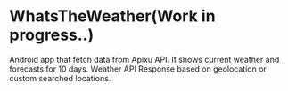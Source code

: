 # WhatsTheWeather(Work in progress..)
Android app that fetch data from Apixu API. It shows current weather and forecasts for 10 days. Weather API Response based on geolocation or custom searched locations.


